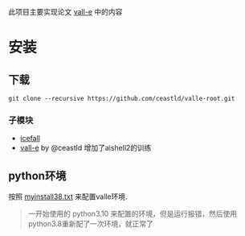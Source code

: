 此项目主要实现论文 [vall-e](https://arxiv.org/abs/2301.02111) 中的内容

# 安装

## 下载
```
git clone --recursive https://github.com/ceastld/valle-root.git
```

### 子模块
* [icefall](https://github.com/k2-fsa/icefall.git)
* [vall-e](https://github.com/ceastld/vall-e.git) by @ceastld 增加了aishell2的训练

## python环境
按照 [myinstall38.txt](./myinstall38.txt) 来配置valle环境.
> 一开始使用的 python3.10 来配置的环境，但是运行报错，然后使用python3.8重新配了一次环境，就正常了


